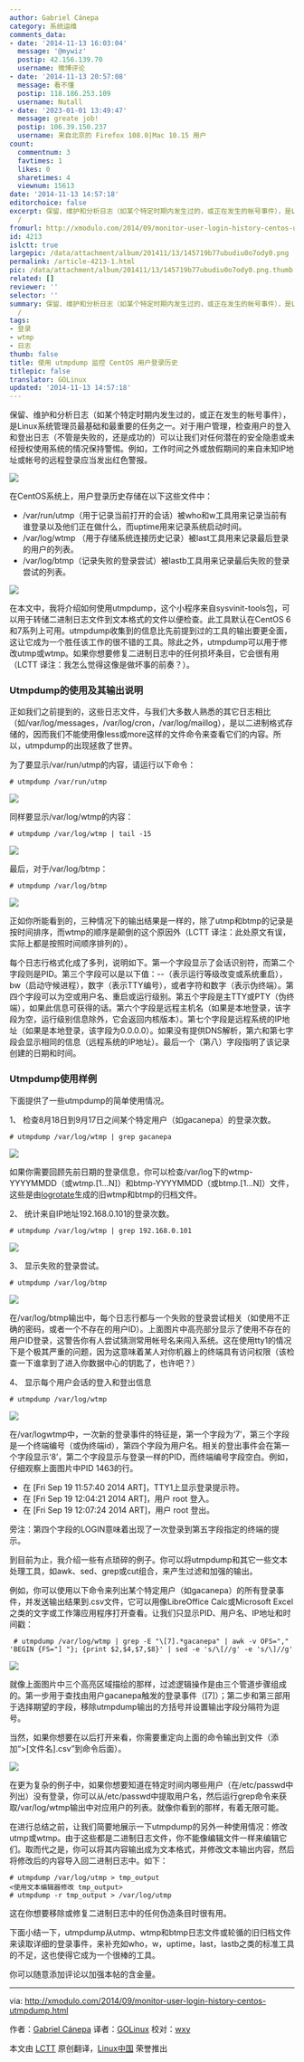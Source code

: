 ```yaml
---
author: Gabriel Cánepa
category: 系统运维
comments_data:
- date: '2014-11-13 16:03:04'
  message: '@mywiz'
  postip: 42.156.139.70
  username: 微博评论
- date: '2014-11-13 20:57:08'
  message: 看不懂
  postip: 118.186.253.109
  username: Nutall
- date: '2023-01-01 13:49:47'
  message: greate job!
  postip: 106.39.150.237
  username: 来自北京的 Firefox 108.0|Mac 10.15 用户
count:
  commentnum: 3
  favtimes: 1
  likes: 0
  sharetimes: 4
  viewnum: 15613
date: '2014-11-13 14:57:18'
editorchoice: false
excerpt: 保留、维护和分析日志（如某个特定时期内发生过的，或正在发生的帐号事件），是Linux系统管理员最基础和最重要的任务之一。对于用户管理，检查用户的登入和登出日志（不管是失败的，还是成功的）可以让我们对任何潜在的安全隐患或未经授权使用系统的情况保持警惕。例如，工作时间之外或放假期间的来自未知IP地址或帐号的远程登录应当发出红色警报。  在CentOS系统上，用户登录历史存储在以下这些文件中：  /var/run/utmp（用于记录当前打开的会话）被who和w工具用来记录当前有谁登录以及他们正在做什么，而uptime用来记录系统启动时间。
  /
fromurl: http://xmodulo.com/2014/09/monitor-user-login-history-centos-utmpdump.html
id: 4213
islctt: true
largepic: /data/attachment/album/201411/13/145719b77ubudiu0o7ody0.png
permalink: /article-4213-1.html
pic: /data/attachment/album/201411/13/145719b77ubudiu0o7ody0.png.thumb.jpg
related: []
reviewer: ''
selector: ''
summary: 保留、维护和分析日志（如某个特定时期内发生过的，或正在发生的帐号事件），是Linux系统管理员最基础和最重要的任务之一。对于用户管理，检查用户的登入和登出日志（不管是失败的，还是成功的）可以让我们对任何潜在的安全隐患或未经授权使用系统的情况保持警惕。例如，工作时间之外或放假期间的来自未知IP地址或帐号的远程登录应当发出红色警报。  在CentOS系统上，用户登录历史存储在以下这些文件中：  /var/run/utmp（用于记录当前打开的会话）被who和w工具用来记录当前有谁登录以及他们正在做什么，而uptime用来记录系统启动时间。
  /
tags:
- 登录
- wtmp
- 日志
thumb: false
title: 使用 utmpdump 监控 CentOS 用户登录历史
titlepic: false
translator: GOLinux
updated: '2014-11-13 14:57:18'
---
```


保留、维护和分析日志（如某个特定时期内发生过的，或正在发生的帐号事件），是Linux系统管理员最基础和最重要的任务之一。对于用户管理，检查用户的登入和登出日志（不管是失败的，还是成功的）可以让我们对任何潜在的安全隐患或未经授权使用系统的情况保持警惕。例如，工作时间之外或放假期间的来自未知IP地址或帐号的远程登录应当发出红色警报。


![](/data/attachment/album/201411/13/145719b77ubudiu0o7ody0.png)


在CentOS系统上，用户登录历史存储在以下这些文件中：


* /var/run/utmp（用于记录当前打开的会话）被who和w工具用来记录当前有谁登录以及他们正在做什么，而uptime用来记录系统启动时间。
* /var/log/wtmp （用于存储系统连接历史记录）被last工具用来记录最后登录的用户的列表。
* /var/log/btmp（记录失败的登录尝试）被lastb工具用来记录最后失败的登录尝试的列表。


![](/data/attachment/album/201411/13/145721ob4wg3jsbus4uj2s.png)


在本文中，我将介绍如何使用utmpdump，这个小程序来自sysvinit-tools包，可以用于转储二进制日志文件到文本格式的文件以便检查。此工具默认在CentOS 6和7系列上可用。utmpdump收集到的信息比先前提到过的工具的输出要更全面，这让它成为一个胜任该工作的很不错的工具。除此之外，utmpdump可以用于修改utmp或wtmp。如果你想要修复二进制日志中的任何损坏条目，它会很有用（LCTT 译注：我怎么觉得这像是做坏事的前奏？）。


### Utmpdump的使用及其输出说明


正如我们之前提到的，这些日志文件，与我们大多数人熟悉的其它日志相比（如/var/log/messages，/var/log/cron，/var/log/maillog），是以二进制格式存储的，因而我们不能使用像less或more这样的文件命令来查看它们的内容。所以，utmpdump的出现拯救了世界。


为了要显示/var/run/utmp的内容，请运行以下命令：



```
# utmpdump /var/run/utmp 

```

![](/data/attachment/album/201411/13/145724xttckx9k9bc0k6bu.jpg)


同样要显示/var/log/wtmp的内容：



```
# utmpdump /var/log/wtmp | tail -15

```

![](/data/attachment/album/201411/13/145726qep2eeeevbax2v8x.jpg)


最后，对于/var/log/btmp：



```
# utmpdump /var/log/btmp 

```

![](/data/attachment/album/201411/13/145728kxnzmeezxm3mzd7r.jpg)


正如你所能看到的，三种情况下的输出结果是一样的，除了utmp和btmp的记录是按时间排序，而wtmp的顺序是颠倒的这个原因外（LCTT 译注：此处原文有误，实际上都是按照时间顺序排列的）。


每个日志行格式化成了多列，说明如下。第一个字段显示了会话识别符，而第二个字段则是PID。第三个字段可以是以下值：--（表示运行等级改变或系统重启），bw（启动守候进程），数字（表示TTY编号），或者字符和数字（表示伪终端）。第四个字段可以为空或用户名、重启或运行级别。第五个字段是主TTY或PTY（伪终端），如果此信息可获得的话。第六个字段是远程主机名（如果是本地登录，该字段为空，运行级别信息除外，它会返回内核版本）。第七个字段是远程系统的IP地址（如果是本地登录，该字段为0.0.0.0）。如果没有提供DNS解析，第六和第七字段会显示相同的信息（远程系统的IP地址）。最后一个（第八）字段指明了该记录创建的日期和时间。


### Utmpdump使用样例


下面提供了一些utmpdump的简单使用情况。


1、 检查8月18日到9月17日之间某个特定用户（如gacanepa）的登录次数。



```
# utmpdump /var/log/wtmp | grep gacanepa 

```

![](/data/attachment/album/201411/13/145730l6x6htktwv6uuxj9.jpg)


如果你需要回顾先前日期的登录信息，你可以检查/var/log下的wtmp-YYYYMMDD（或wtmp.[1...N]）和btmp-YYYYMMDD（或btmp.[1...N]）文件，这些是由[logrotate](http://linux.cn/article-4126-1.html)生成的旧wtmp和btmp的归档文件。


2、 统计来自IP地址192.168.0.101的登录次数。



```
# utmpdump /var/log/wtmp | grep 192.168.0.101 

```

![](/data/attachment/album/201411/13/145733ploxjx2ol044jbjo.jpg)


3、 显示失败的登录尝试。



```
# utmpdump /var/log/btmp 

```

![](/data/attachment/album/201411/13/145735u7wo93e2667p9kew.jpg)


在/var/log/btmp输出中，每个日志行都与一个失败的登录尝试相关（如使用不正确的密码，或者一个不存在的用户ID）。上面图片中高亮部分显示了使用不存在的用户ID登录，这警告你有人尝试猜测常用帐号名来闯入系统。这在使用tty1的情况下是个极其严重的问题，因为这意味着某人对你机器上的终端具有访问权限（该检查一下谁拿到了进入你数据中心的钥匙了，也许吧？）


4、 显示每个用户会话的登入和登出信息



```
# utmpdump /var/log/wtmp 

```

![](/data/attachment/album/201411/13/145738l9epehhc55u9hpm8.jpg)


在/var/logwtmp中，一次新的登录事件的特征是，第一个字段为‘7’，第三个字段是一个终端编号（或伪终端id），第四个字段为用户名。相关的登出事件会在第一个字段显示‘8’，第二个字段显示与登录一样的PID，而终端编号字段空白。例如，仔细观察上面图片中PID 1463的行。


* 在 [Fri Sep 19 11:57:40 2014 ART]，TTY1上显示登录提示符。
* 在 [Fri Sep 19 12:04:21 2014 ART]，用户 root 登入。
* 在 [Fri Sep 19 12:07:24 2014 ART]，用户 root 登出。


旁注：第四个字段的LOGIN意味着出现了一次登录到第五字段指定的终端的提示。


到目前为止，我介绍一些有点琐碎的例子。你可以将utmpdump和其它一些文本处理工具，如awk、sed、grep或cut组合，来产生过滤和加强的输出。


例如，你可以使用以下命令来列出某个特定用户（如gacanepa）的所有登录事件，并发送输出结果到.csv文件，它可以用像LibreOffice Calc或Microsoft Excel之类的文字或工作簿应用程序打开查看。让我们只显示PID、用户名、IP地址和时间戳：



```
 # utmpdump /var/log/wtmp | grep -E "\[7].*gacanepa" | awk -v OFS="," 'BEGIN {FS="] "}; {print $2,$4,$7,$8}' | sed -e 's/\[//g' -e 's/\]//g' 

```

![](/data/attachment/album/201411/13/145740tyfkkj9nk4j94n1b.jpg)


就像上面图片中三个高亮区域描绘的那样，过滤逻辑操作是由三个管道步骤组成的。第一步用于查找由用户gacanepa触发的登录事件（[7]）；第二步和第三部用于选择期望的字段，移除utmpdump输出的方括号并设置输出字段分隔符为逗号。


当然，如果你想要在以后打开来看，你需要重定向上面的命令输出到文件（添加“>[文件名].csv”到命令后面）。


![](/data/attachment/album/201411/13/145742dmxxv21223vm1s2v.jpg)


在更为复杂的例子中，如果你想要知道在特定时间内哪些用户（在/etc/passwd中列出）没有登录，你可以从/etc/passwd中提取用户名，然后运行grep命令来获取/var/log/wtmp输出中对应用户的列表。就像你看到的那样，有着无限可能。


在进行总结之前，让我们简要地展示一下utmpdump的另外一种使用情况：修改utmp或wtmp。由于这些都是二进制日志文件，你不能像编辑文件一样来编辑它们。取而代之是，你可以将其内容输出成为文本格式，并修改文本输出内容，然后将修改后的内容导入回二进制日志中。如下：



```
# utmpdump /var/log/utmp > tmp_output
<使用文本编辑器修改 tmp_output>
# utmpdump -r tmp_output > /var/log/utmp 

```

这在你想要移除或修复二进制日志中的任何伪造条目时很有用。


下面小结一下，utmpdump从utmp、wtmp和btmp日志文件或轮循的旧归档文件来读取详细的登录事件，来补充如who，w，uptime，last，lastb之类的标准工具的不足，这也使得它成为一个很棒的工具。


你可以随意添加评论以加强本帖的含金量。




---


via: <http://xmodulo.com/2014/09/monitor-user-login-history-centos-utmpdump.html>


作者：[Gabriel Cánepa](http://xmodulo.com/author/gabriel) 译者：[GOLinux](https://github.com/GOLinux) 校对：[wxy](https://github.com/wxy)


本文由 [LCTT](https://github.com/LCTT/TranslateProject) 原创翻译，[Linux中国](http://linux.cn/) 荣誉推出